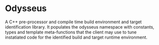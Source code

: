 # Odysseus
A C++ pre-processor and compile time build environment and target identification library. It populates the odysseus namespace with constants, types and template meta-functions that the client may use to tune instatiated code for the identified build and target runtime environment.
